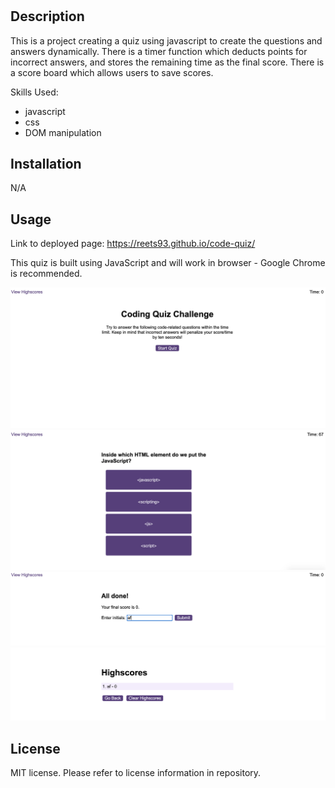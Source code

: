 # <Code-Quiz>

## Description

This is a project creating a quiz using javascript to create the questions and answers dynamically. There is a timer function which deducts points for incorrect answers, and stores the remaining time as the final score. There is a score board which allows users to save scores. 

Skills Used:
* javascript
* css
* DOM manipulation

## Installation

N/A

## Usage

Link to deployed page: https://reets93.github.io/code-quiz/ 

This quiz is built using JavaScript and will work in browser - Google Chrome is recommended. 

![alt text](assets/images/1.png)
![alt text](assets/images/2.png)
![alt text](assets/images/3.png)
![alt text](assets/images/4.png)

## License

MIT license. Please refer to license information in repository.